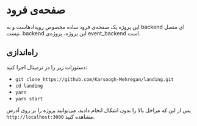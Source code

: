 # صفحه‌ی فرود
این پروژه یک صفحه‌ی فرود ساده مخصوص رویدادهاست و به backend ای متصل نیست. backend این پروژه، پروژه‌ی event_backend است.

## راه‌اندازی
دستورات زیر را در ترمینال اجرا کنید:
- `git clone https://github.com/Karsoogh-Mehregan/landing.git`
- `cd landing`
- `yarn`
- `yarn start`

پس از این که مراحل بالا را بدون اشکال انجام دادید، می‌توانید پروژه را بر روی آدرس `http://localhost:3000` مشاهده کنید. 
